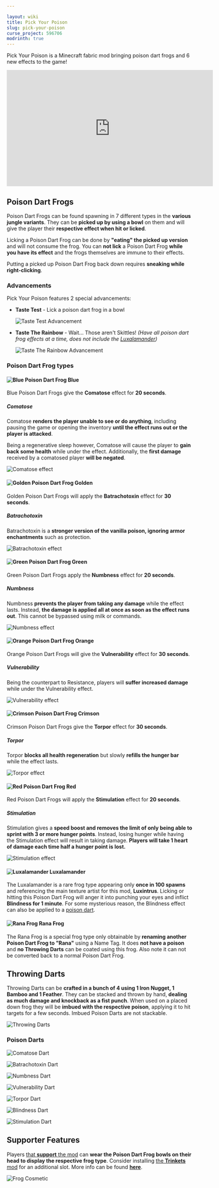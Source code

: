 ```yaml
---

layout: wiki
title: Pick Your Poison
slug: pick-your-poison
curse_project: 596706
modrinth: true
---
```

<script async src="https://platform.twitter.com/widgets.js" charset="utf-8"></script>

Pick Your Poison is a Minecraft fabric mod bringing poison dart frogs and 6 new effects to the game!

<div>
<iframe width="560" height="315" src="https://www.youtube-nocookie.com/embed/6fby-ANNjVw" title="YouTube video player" frameborder="0" allow="accelerometer; autoplay; clipboard-write; encrypted-media; gyroscope; picture-in-picture" allowfullscreen></iframe>
</div>

## Poison Dart Frogs

Poison Dart Frogs can be found spawning in 7 different types in the **various jungle variants**. They can be **picked up by using a bowl** on them and will give the player their **respective effect when hit or licked**.

Licking a Poison Dart Frog can be done by **"eating" the picked up version** and will not consume the frog. You can **not lick** a Poison Dart Frog **while you have its effect** and the frogs themselves are immune to their effects.

Putting a picked up Poison Dart Frog back down requires **sneaking while right-clicking**.



### Advancements

Pick Your Poison features 2 special advancements:

- **Taste Test** - Lick a poison dart frog in a bowl

   ![Taste Test Advancement](taste-test.png)

- **Taste The Rainbow** - Wait... Those aren't Skittles! *(Have all poison dart frog effects at a time, does not include the [Luxalamander](#-luxalamander))*

   ![Taste The Rainbow Advancement](taste-the-rainbow.png)

  

### Poison Dart Frog types

#### ![Blue Poison Dart Frog](blue_poison_dart_frog_bowl.png) Blue

Blue Poison Dart Frogs give the **Comatose** effect for **20 seconds**.

##### Comatose

Comatose **renders the player unable to see or do anything**, including pausing the game or opening the inventory **until the effect runs out or the player is attacked**.

Being a regenerative sleep however, Comatose will cause the player to **gain back some health** while under the effect. Additionally, the **first damage** received by a comatosed player **will be negated**.

![Comatose effect](comatose.png)



#### ![Golden Poison Dart Frog](golden_poison_dart_frog_bowl.png) Golden 

Golden Poison Dart Frogs will apply the **Batrachotoxin** effect for **30 seconds**.

##### Batrachotoxin

Batrachotoxin is a **stronger version of the vanilla poison, ignoring armor enchantments** such as protection.

![Batrachotoxin effect](batrachotoxin.png)



#### ![Green Poison Dart Frog](green_poison_dart_frog_bowl.png) Green

Green Poison Dart Frogs apply the **Numbness** effect for **20 seconds**.

##### Numbness

Numbness **prevents the player from taking any damage** while the effect lasts. Instead, **the damage is applied all at once as soon as the effect runs out**. This cannot be bypassed using milk or commands.

![Numbness effect](numbness.png)



#### ![Orange Poison Dart Frog](orange_poison_dart_frog_bowl.png) Orange

Orange Poison Dart Frogs will give the **Vulnerability** effect for **30 seconds**.

##### Vulnerability

Being the counterpart to Resistance, players will **suffer increased damage** while under the Vulnerability effect.

![Vulnerability effect](vulnerability.png)



#### ![Crimson Poison Dart Frog](crimson_poison_dart_frog_bowl.png) Crimson

Crimson Poison Dart Frogs give the **Torpor** effect for **30 seconds**.

##### Torpor

Torpor **blocks all health regeneration** but slowly **refills the hunger bar** while the effect lasts.

![Torpor effect](torpor.png)



#### ![Red Poison Dart Frog](red_poison_dart_frog_bowl.png) Red

Red Poison Dart Frogs will apply the **Stimulation** effect for **20 seconds**.

##### Stimulation

Stimulation gives a **speed boost and removes the limit of only being able to sprint with 3 or more hunger points**. Instead, losing hunger while having the Stimulation effect will result in taking damage. **Players will take 1 heart of damage each time half a hunger point is lost.**

![Stimulation effect](stimulation.png)



#### ![Luxalamander](luxalamander_bowl.png) Luxalamander

The Luxalamander is a rare frog type appearing only **once in 100 spawns** and referencing the main texture artist for this mod, **Luxintrus**. Licking or hitting this Poison Dart Frog will anger it into punching your eyes and inflict **Blindness for 1 minute**. For some mysterious reason, the Blindness effect can also be applied to a [poison dart](#poison-darts).



#### ![Rana Frog](rana_bowl.png) Rana Frog

The Rana Frog is a special frog type only obtainable by **renaming another Poison Dart Frog to "Rana"** using a Name Tag. It does **not have a poison** and **no Throwing Darts** can be coated using this frog. Also note it can not be converted back to a normal Poison Dart Frog.



## Throwing Darts

Throwing Darts can be **crafted in a bunch of 4 using 1 Iron Nugget, 1 Bamboo and 1 Feather**. They can be stacked and thrown by hand, **dealing as much damage and knockback as a fist punch**. When used on a placed down frog they will be **imbued with the respective poison**, applying it to hit targets for a few seconds. Imbued Poison Darts are not stackable.

![Throwing Darts](throwing-darts.png)

### Poison Darts

 ![Comatose Dart](comatose-dart.png)

 ![Batrachotoxin Dart](batrachotoxin-dart.png)

 ![Numbness Dart](numbness-dart.png)

 ![Vulnerability Dart](vulnerability-dart.png)

 ![Torpor Dart](torpor-dart.png)

 ![Blindness Dart](blindness-dart.png)

 ![Stimulation Dart](stimulation-dart.png)




## Supporter Features

Players [that **support** the mod](https://ko-fi.com/s/c3991a73b3) can **wear the Poison Dart Frog bowls on their head to display the respective frog type**. Consider installing [the **Trinkets** mod](https://www.curseforge.com/minecraft/mc-mods/trinkets-fabric) for an additional slot. More info can be found [**here**](https://doctor4t.uuid.gg/donators).

![Frog Cosmetic](supporter-frogs.png)
